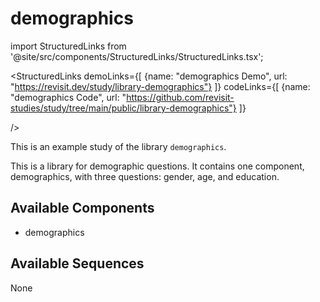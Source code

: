 
# demographics

import StructuredLinks from '@site/src/components/StructuredLinks/StructuredLinks.tsx';

<StructuredLinks
    demoLinks={[
      {name: "demographics Demo", url: "https://revisit.dev/study/library-demographics"}
    ]}
    codeLinks={[
      {name: "demographics Code", url: "https://github.com/revisit-studies/study/tree/main/public/library-demographics"}
    ]}
    
/>

This is an example study of the library `demographics`.

This is a library for demographic questions. It contains one component, demographics, with three questions: gender, age, and education.









## Available Components

- demographics

## Available Sequences

None
